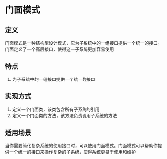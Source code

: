 # 门面模式
## 定义
门面模式是一种结构型设计模式，它为子系统中的一组接口提供一个统一的接口。门面定义了一个高层接口，使得这一子系统更加容易使用
## 特点
1. 为子系统中的一组接口提供一个统一的接口
## 实现方式
1. 定义一个门面类，该类包含所有子系统的引用
2. 定义一个门面类的方法，该方法负责调用子系统的方法
## 适用场景
当你需要简化复杂系统的使用接口时，可以使用门面模式。门面模式可以帮助你提供一个统一的接口来操作复杂的子系统，使得系统更易于使用和维护
